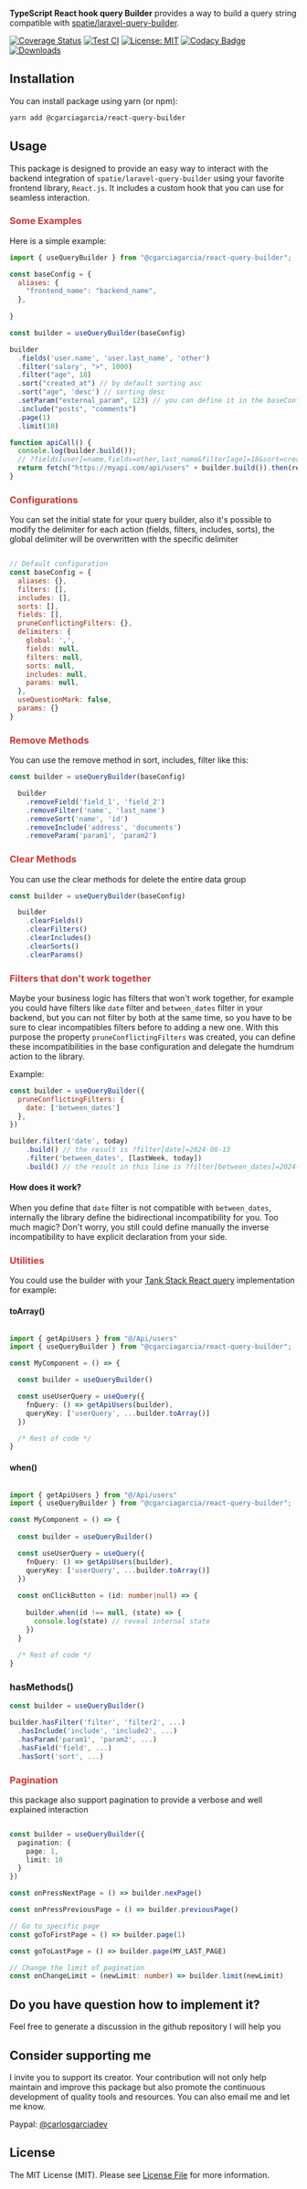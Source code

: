
**TypeScript React hook query Builder** provides a way to build a query string compatible with
[spatie/laravel-query-builder](https://github.com/spatie/laravel-query-builder).

[![Coverage Status](https://coveralls.io/repos/github/cgarciagarcia/react-query-builder/badge.svg?branch=main&service=github&kill_cache=1)](https://coveralls.io/github/cgarciagarcia/react-query-builder?branch=main)
[![Test CI](https://github.com/cgarciagarcia/react-query-builder/actions/workflows/test.yml/badge.svg)](https://github.com/cgarciagarcia/react-query-builder/actions/workflows/test.yml)
[![License: MIT](https://img.shields.io/badge/License-MIT-brightgreen.svg)](https://opensource.org/licenses/MIT)
[![Codacy Badge](https://app.codacy.com/project/badge/Grade/1f3f48abc84f4e3cba76e39e804786d6)](https://app.codacy.com/gh/cgarciagarcia/react-query-builder/dashboard?utm_source=gh&utm_medium=referral&utm_content=&utm_campaign=Badge_grade)
[![Downloads](https://img.shields.io/npm/d18m/@cgarciagarcia/react-query-builder?style=flat-square)](https://www.npmjs.com/package/@cgarciagarcia/react-query-builder)

## Installation

You can install package using yarn (or npm):

```bash
yarn add @cgarciagarcia/react-query-builder
```

## Usage

This package is designed to provide an easy way to interact with the backend integration
of `spatie/laravel-query-builder`
using your favorite frontend library, `React.js`. It includes a custom hook that you can use for seamless interaction.

<h3 style="color:#cb3837">Some Examples</h3>

Here is a simple example:

```js
import { useQueryBuilder } from "@cgarciagarcia/react-query-builder";

const baseConfig = {
  aliases: {
    "frontend_name": "backend_name",
  },
 
}

const builder = useQueryBuilder(baseConfig)

builder
  .fields('user.name', 'user.last_name', 'other')
  .filter('salary', ">", 1000)
  .filter("age", 18)
  .sort("created_at") // by default sorting asc
  .sort("age", 'desc') // sorting desc
  .setParam("external_param", 123) // you can define it in the baseConfig
  .include("posts", "comments")
  .page(1)
  .limit(10)

function apiCall() {
  console.log(builder.build());
  // ?fields[user]=name,fields=other,last_name&filter[age]=18&sort=created_at,-age&includes=posts,comments
  return fetch("https://myapi.com/api/users" + builder.build()).then(response => response.json())
}
```

<h3 style="color:#cb3837;">Configurations</h3>

You can set the initial state for your query builder, also it's possible to modify
the delimiter for each action (fields, filters, includes, sorts), the global delimiter
will be overwritten  with the specific delimiter

```javascript

// Default configuration 
const baseConfig = {
  aliases: {},
  filters: [],
  includes: [],
  sorts: [],
  fields: [],
  pruneConflictingFilters: {},
  delimiters: {
    global: ',',
    fields: null,
    filters: null,
    sorts: null,
    includes: null,
    params: null,
  },
  useQuestionMark: false,
  params: {}
}
```

<h3 style="color:#cb3837;">Remove Methods</h3>
You can use the remove method in sort, includes, filter like this:

```js
const builder = useQueryBuilder(baseConfig)

  builder
    .removeField('field_1', 'field_2')
    .removeFilter('name', 'last_name')
    .removeSort('name', 'id')
    .removeInclude('address', 'documents')
    .removeParam('param1', 'param2')
```

<h3 style="color:#cb3837;">Clear Methods</h3>

You can use the clear methods for delete the entire data group

```js
const builder = useQueryBuilder(baseConfig)

  builder
    .clearFields()
    .clearFilters()
    .clearIncludes()
    .clearSorts()
    .clearParams()
```

<h3 style="color:#cb3837;">Filters that don't work together</h3>

Maybe your business logic has filters that won't work together, for example you could
have filters like `date` filter and `between_dates` filter in your backend, but you can not filter
by both at the same time, so you have to be sure to clear incompatibles filters
before to adding a new one. With this purpose the property `pruneConflictingFilters`
was created, you can define these incompatibilities in the base configuration and delegate
the humdrum action to the library.

Example:

```js
const builder = useQueryBuilder({
  pruneConflictingFilters: {
    date: ['between_dates']
  },
})

builder.filter('date', today)
    .build() // the result is ?filter[date]=2024-08-13
    .filter('between_dates', [lastWeek, today])
    .build() // the result in this line is ?filter[between_dates]=2024-08-06,2024-08-13
```

#### How does it work?

When you define that `date` filter is not compatible with `between_dates`, internally
the library define the bidirectional incompatibility for you. Too much magic? Don't
worry, you still could define manually the inverse incompatibility to have explicit
declaration from your side.

<h3 style="color:#cb3837;">Utilities</h3>

You could use the builder with your [Tank Stack React query](https://tanstack.com/query/latest)
implementation for example:

#### toArray()

```typescript

import { getApiUsers } from "@/Api/users"
import { useQueryBuilder } from "@cgarciagarcia/react-query-builder";

const MyComponent = () => {

  const builder = useQueryBuilder()

  const useUserQuery = useQuery({
    fnQuery: () => getApiUsers(builder),
    queryKey: ['userQuery', ...builder.toArray()]
  })

  /* Rest of code */
}

```

#### when()

```typescript

import { getApiUsers } from "@/Api/users"
import { useQueryBuilder } from "@cgarciagarcia/react-query-builder";

const MyComponent = () => {
  
  const builder = useQueryBuilder()

  const useUserQuery = useQuery({
    fnQuery: () => getApiUsers(builder),
    queryKey: ['userQuery', ...builder.toArray()]
  })
  
  const onClickButton = (id: number|null) => {
    
    builder.when(id !== null, (state) => {
      console.log(state) // reveal internal state
    })
  }
  
  /* Rest of code */
}

```

### hasMethods()


```js
const builder = useQueryBuilder()

builder.hasFilter('filter', 'filter2', ...)
  .hasInclude('include', 'include2', ...)
  .hasParam('param1', 'param2', ...)
  .hasField('field', ...)
  .hasSort('sort', ...)

```

<h3 style="color:#cb3837">Pagination</h3>

this package also support pagination to provide a verbose and well explained interaction

```typescript

const builder = useQueryBuilder({
  pagination: {
    page: 1,
    limit: 10
  }
})

const onPressNextPage = () => builder.nexPage()

const onPressPreviousPage = () => builder.previousPage()

// Go to specific page
const goToFirstPage = () => builder.page(1)

const goToLastPage = () => builder.page(MY_LAST_PAGE)

// Change the limit of pagination
const onChangeLimit = (newLimit: number) => builder.limit(newLimit)

```


## Do you have question how to implement it?

Feel free to generate a discussion in the github repository I will help you


## Consider supporting me

I invite you to support its creator. Your contribution will
not only help maintain and improve this package but also promote the continuous
development of quality tools and resources. You can also email me and let me know.

Paypal: [@carlosgarciadev](https://paypal.me/carlosgarciadev?country.x=AR&locale.x=es_XC)


## License

The MIT License (MIT). Please see [License File](LICENSE) for more information.
